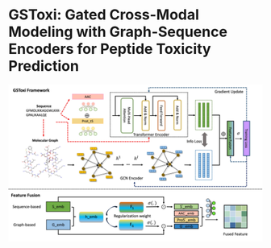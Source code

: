 # GSToxi: Gated Cross-Modal Modeling with Graph-Sequence Encoders for Peptide Toxicity Prediction

![Framework](框架图.jpg)


